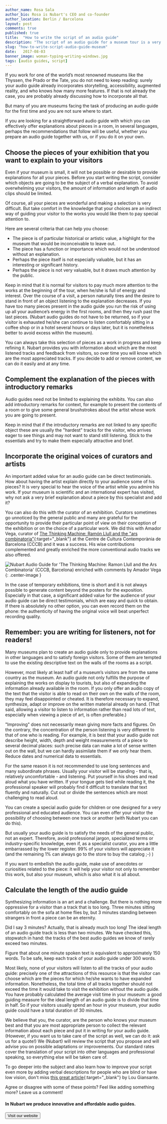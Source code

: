 ```yaml
---
author_name: Rosa Sala
author_bio: Rosa is Nubart's CEO and co-founder
author_location: Berlin / Barcelona
layout: post
comments: true
published: true
title:  "How to write the script of an audio guide"
description: "The script of an audio guide for a museum tour is a very special kind of texts and has its own rules. Here we provide some helpful tricks."
slug: "how-to-write-script-audio-guide-museum"
date:   2017-08-03
banner_image: woman-typing-writing-windows.jpg
tags: [audio guides, script]
---
```


If you work for one of the world’s most renowned museums like the Thyssen, the Prado or the Tate, you do not need to keep reading: surely your audio guide already incorporates storytelling, accessibility, augmented reality, and who knows how many more features. If that is not already the case, you are probably already discussing how to incorporate all that.

But many of you are museums facing the task of producing an audio guide for the first time and you are not sure where to start. 

If you are looking for a straightforward audio guide with which you can effectively offer explanations about pieces in a room, in several languages, perhaps the recommendations that follow will be useful, whether you prepare an audio guide together with us, or if you do it on your own.

<!--more-->

## Choose the pieces of your exhibition that you want to explain to your visitors
Even if your museum is small, it will not be possible or desirable to provide explanations for all your pieces. Before you start writing the script, consider which objects are going to be the subject of a verbal explanation. To avoid overwhelming your visitors, the amount of information and length of audio clips should be limited.

Of course, all your pieces are wonderful and making a selection is very difficult. But take comfort in the knowledge that your choices are an indirect way of guiding your visitor to the works you would like them to pay special attention to. 

Here are several criteria that can help you choose:

* The piece is of particular historical or artistic value, a highlight for the museum that would be inconceivable to leave out.
* The piece has a function or importance which would not be understood without an explanation.
* Perhaps the piece itself is not especially valuable, but it has an interesting or significant history.
* Perhaps the piece is not very valuable, but it draws much attention by the public.

Keep in mind that it is normal for visitors to pay much more attention to the works at the beginning of the tour, when he/she is full of energy and interest. Over the course of a visit, a person naturally tires and the desire to stand in front of an object listening to the explanation decreases. If you have too many pieces present in the audio guide you run the risk of using up all your audience’s energy in the first rooms, and then they rush past the last pieces. (Nubart audio guides do not have to be returned, so if your visitor is exhausted he/she can continue to listen comfortably sitting in a coffee shop or in a hotel several hours or days later, but it is nonetheless better to avoid excess within the museum).

You can always take this selection of pieces as a work in progress and keep refining it. Nubart provides you with information about which are the most listened tracks and feedback from visitors, so over time you will know which are the most appreciated tracks. If you decide to add or remove content, we can do it easily and at any time.

## Complement the explanation of the pieces with introductory remarks
Audio guides need not be limited to explaining the exhibits. You can also add introductory remarks for context, for example to present the contents of a room or to give some general brushstrokes about the artist whose work you are going to present. 

Keep in mind that if the introductory remarks are not linked to any specific object these are usually the "hardest" tracks for the visitor, who arrives eager to see things and may not want to stand still listening. Stick to the essentials and try to make them especially attractive and brief.

## Incorporate the original voices of curators and artists
An important added value for an audio guide can be direct testimonials. How about having the artist explain directly to your audience some of his pieces? It is very special to hear the voice of the artist while you admire his work. If your museum is scientific and an international expert has visited, why not ask a very brief explanation about a piece by this specialist and add it?

You can also do this with the curator of an exhibition. Curators sometimes go unnoticed by the general public and many are grateful for the opportunity to provide their particular point of view on their conception of the exhibition or on the choice of a particular work. We did this with Amador Vega, curator of [The Thinking Machine: Ramón Llull and the "ars combinatoria"](http://www.cccb.org/en/exhibitions/file/the-thinking-machine/223672){:target="_blank"} at the Centre de Cultura Contemporània de Barcelona (CCCB) and it was a success. His wise contributions complemented and greatly enriched the more conventional audio tracks we also offered.

![Nubart Audio Guide for 'The Thinking Machine: Ramon Llull and the Ars Combinatoria' (CCCB, Barcelona) enriched with comments by Amador Vega]({{site.baseurl}}/images/posts/audioguide-llull-cccb.jpg){: .center-image }

In the case of temporary exhibitions, time is short and it is not always possible to generate content beyond the posters for the exposition. Especially in that case, a significant added value for the audience of your audio guide can be direct testimonials, which are easy and quick to obtain. If there is absolutely no other option, you can even record them on the phone: the authenticity of having the original voice will beat unperfect recording quality. 


## Remember: you are writing for listeners, not for readers! 

Many museums plan to create an audio guide only to provide explanations in other languages ​​and to satisfy foreign visitors. Some of them are tempted to use the existing descriptive text on the walls of the rooms as a script. 

However, most likely at least half of a museum’s visitors are from the same country as the museum. An audio guide not only fulfills the purpose of explaining the works on display to tourists, but also of expanding the information already available in the room. If you only offer an audio copy of the text that the visitor is able to read on their own on the walls of the room, they may feel disappointed or cheated. It is therefore necessary to expand, synthesize, adapt or improve on the written material already on hand. (That said, allowing a visitor to listen to information rather than read lots of text, especially when viewing a piece of art, is often preferable.)

"Improving" does not necessarily mean giving more facts and figures. On the contrary, the concentration of the person listening is very different to that of one who is reading. 
For example, it is best that your audio guide not describe height, width, depth and weight measurements of a piece to several decimal places: such precise data can make a lot of sense written out on the wall, but we can hardly assimilate them if we only hear them. Reduce dates and numerical data to essentials.

For the same reason it is not recommended to use long sentences and many subordinate phrases. Usually your visitor will be standing - that is, relatively uncomfortable - and listening. Put yourself in his shoes and read aloud what you have written. If your tongue gets tied while reading it, the professional speaker will probably find it difficult to translate that text fluently and naturally. Cut out or divide the sentences which are most challenging to read aloud.

You can create a special audio guide for children or one designed for a very professional and educated audience. You can even offer your visitor the possibility of choosing between one track or another (with Nubart you can do this). 

But usually your audio guide is to satisfy the needs of the general public, not an expert. Therefore, avoid professional jargon, specialized terms or industry-specific knowledge, even if, as a specialist curator, you are a little embarrassed by the lower register. 99% of your visitors will appreciate it (and the remaining 1% can always go to the store to buy the catalog ;-) )

If you want to embellish the audio guide, make use of anecdotes or curiosities related to the piece: it will help your visitor not only to remember this work, but also your museum, which is also what it is all about.

## Calculate the length of the audio guide
Synthesizing information is an art and a challenge. But there is nothing more oppressive for a visitor than a track that is too long. Three minutes sitting comfortably on the sofa at home flies by, but 3 minutes standing between strangers in front a piece can be an eternity.

Did I say 3 minutes? Actually, that is already much too long! The ideal length of an audio guide track is less than two minutes. We have checked this, stopwatch in hand: the tracks of the best audio guides we know of rarely exceed two minutes.

Figure that about one minute spoken text is equivalent to approximately 150 words. To be safe, keep each track of your audio guide under 300 words.

Most likely, none of your visitors will listen to all the tracks of your audio guide: precisely one of the attractions of this resource is that the visitor can choose which are the pieces for which he/she wants to have expanded information. Nonetheless, the total time of all tracks together should not exceed the time it would take to visit the exhibition without the audio guide. You have probably calculated the average visit time in your museum: a good guiding measure for the ideal length of an audio guide is to divide that time in half. So if your visitors usually spend an hour in your museum, your audio guide could have a total duration of 30 minutes.

We believe that you, the curator, are the person who knows your museum best and that you are most appropriate person to collect the relevant information about each piece and put it in writing for your audio guide. (However, if you want us to take care of the script as well, we can do it: ask us for a quote!) We (Nubart) will review the script that you propose and will advise you on possible adaptations or improvements. Our standard rates cover the translation of your script into other languages and professional speaking, so everything else will be taken care of.

To go deeper into the subject and also learn how to improve your script even more by adding verbal descriptions for people who are blind or have low vision, don't miss [this great article](http://www.artbeyondsight.org/mei/verbal-description-training/writing-verbal-description-for-audio-guides/){:target="_blank"} by Lou Giansante.

Agree or disagree with some of these points? Feel like adding something more? Leave us a comment!


#### In Nubart we produce innovative and affordable audio guides.

<form action="../">
    <input type="submit" value="Visit our website" />
</form>